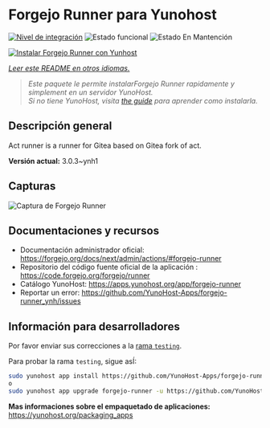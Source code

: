 <!--
Este archivo README esta generado automaticamente<https://github.com/YunoHost/apps/tree/master/tools/readme_generator>
No se debe editar a mano.
-->

# Forgejo Runner para Yunohost

[![Nivel de integración](https://apps.yunohost.org/badge/integration/forgejo-runner)](https://ci-apps.yunohost.org/ci/apps/forgejo-runner/)
![Estado funcional](https://apps.yunohost.org/badge/state/forgejo-runner)
![Estado En Mantención](https://apps.yunohost.org/badge/maintained/forgejo-runner)

[![Instalar Forgejo Runner con Yunhost](https://install-app.yunohost.org/install-with-yunohost.svg)](https://install-app.yunohost.org/?app=forgejo-runner)

*[Leer este README en otros idiomas.](./ALL_README.md)*

> *Este paquete le permite instalarForgejo Runner rapidamente y simplement en un servidor YunoHost.*  
> *Si no tiene YunoHost, visita [the guide](https://yunohost.org/install) para aprender como instalarla.*

## Descripción general

Act runner is a runner for Gitea based on Gitea fork of act.

**Versión actual:** 3.0.3~ynh1

## Capturas

![Captura de Forgejo Runner](./doc/screenshots/example.jpg)

## Documentaciones y recursos

- Documentación administrador oficial: <https://forgejo.org/docs/next/admin/actions/#forgejo-runner>
- Repositorio del código fuente oficial de la aplicación : <https://code.forgejo.org/forgejo/runner>
- Catálogo YunoHost: <https://apps.yunohost.org/app/forgejo-runner>
- Reportar un error: <https://github.com/YunoHost-Apps/forgejo-runner_ynh/issues>

## Información para desarrolladores

Por favor enviar sus correcciones a la [rama `testing`](https://github.com/YunoHost-Apps/forgejo-runner_ynh/tree/testing).

Para probar la rama `testing`, sigue asÍ:

```bash
sudo yunohost app install https://github.com/YunoHost-Apps/forgejo-runner_ynh/tree/testing --debug
o
sudo yunohost app upgrade forgejo-runner -u https://github.com/YunoHost-Apps/forgejo-runner_ynh/tree/testing --debug
```

**Mas informaciones sobre el empaquetado de aplicaciones:** <https://yunohost.org/packaging_apps>
